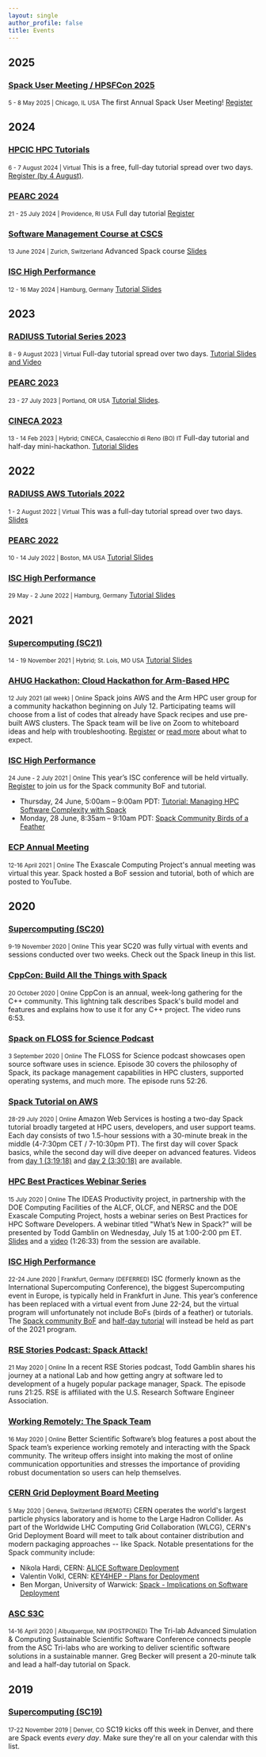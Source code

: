 ```yaml
---
layout: single
author_profile: false
title: Events
---
```


## 2025

### [Spack User Meeting / HPSFCon 2025]()
<small class="pull-right">5 - 8 May 2025 | Chicago, IL USA</small>
The first Annual Spack User Meeting! [Register](https://web.cvent.com/event/f318e73c-2230-432a-a044-b75625020543/summary)

## 2024

### [HPCIC HPC Tutorials](https://hpcic.llnl.gov/tutorials/2024-hpc-tutorials)
<small class="pull-right">6 - 7 August 2024 | Virtual</small>
This is a free, full-day tutorial spread over two days. [Register (by 4 August)](https://llnlfed.webex.com/webappng/sites/llnlfed/webinar/webinarSeries/register/f0f129eba81946dc8a30552fc657ee94).

### [PEARC 2024](https://pearc.acm.org/pearc24/workshops-and-tutorials/)
<small class="pull-right">21 - 25 July 2024 | Providence, RI USA</small>
Full day tutorial [Register](https://web.cvent.com/event/f318e73c-2230-432a-a044-b75625020543/summary)

### [Software Management Course at CSCS](https://www.cscs.ch)
<small class="pull-right">13 June 2024 | Zurich, Switzerland</small>
Advanced Spack course [Slides](https://spack.github.io/spack-cscs2024/)

### [ISC High Performance](https://www.isc-hpc.com/)
<small class="pull-right">12 - 16 May 2024 | Hamburg, Germany</small>
[Tutorial Slides](https://spack-tutorial.readthedocs.io/en/isc24/)

## 2023

### [RADIUSS Tutorial Series 2023](https://aws.amazon.com/blogs/hpc/call-for-participation-radiuss-tutorial-series-2023/)
<small class="pull-right">8 - 9 August 2023 | Virtual</small>
Full-day tutorial spread over two days. [Tutorial Slides and Video](https://spack-tutorial.readthedocs.io/en/radiuss23/)

### [PEARC 2023](https://pearc.acm.org)
<small class="pull-right">23 - 27 July 2023 | Portland, OR USA</small>
[Tutorial Slides](https://spack-tutorial.readthedocs.io/en/pearc23/).

### [CINECA 2023](https://www.max-centre.eu/events/cineca-admires-event-spack)
<small class="pull-right">13 - 14 Feb 2023 | Hybrid; CINECA, Casalecchio di Reno (BO) IT</small>
Full-day tutorial and half-day mini-hackathon. [Tutorial Slides](https://spack-tutorial.readthedocs.io/en/cineca23/)

## 2022

### [RADIUSS AWS Tutorials 2022](https://software.llnl.gov/radiuss/event/2022/07/07/radiuss-on-aws/)
<small class="pull-right">1 - 2 August 2022 | Virtual</small>
This was a full-day tutorial spread over two days. [Slides](https://spack-tutorial.readthedocs.io/en/radiuss22/)

### [PEARC 2022](https://pearc.acm.org)
<small class="pull-right">10 - 14 July 2022 | Boston, MA USA</small>
[Tutorial Slides](https://spack-tutorial.readthedocs.io/en/pearc22/)

### [ISC High Performance](https://www.isc-hpc.com/)
<small class="pull-right">29 May - 2 June 2022 | Hamburg, Germany</small>
[Tutorial Slides](https://spack-tutorial.readthedocs.io/en/isc22/)

## 2021

### [Supercomputing (SC21)](https://sc21.supercomputing.org/index.html)
<small class="pull-right">14 - 19 November 2021 | Hybrid; St. Lois, MO USA</small>
[Tutorial Slides](https://spack-tutorial.readthedocs.io/en/sc21/)

### [AHUG Hackathon: Cloud Hackathon for Arm-Based HPC](https://a-hug.org/hackathons/aws-hackathon/)
<small class="pull-right">12 July 2021 (all week) | Online</small>
Spack joins AWS and the Arm HPC user group for a community hackathon beginning on July 12. Participating teams will choose from a list of codes that already have Spack recipes and use pre-built AWS clusters. The Spack team will be live on Zoom to whiteboard ideas and help with troubleshooting. [Register](https://docs.google.com/forms/d/e/1FAIpQLScQ5Kq3pNgtZVJrKdLQHTOp2xKu0ILyzlgmoGB6pdFZ62uyfg/viewform) or [read more](https://aws.amazon.com/blogs/hpc/aws-arm-hpc-hackathon-2021/) about what to expect.

### [ISC High Performance](https://www.isc-hpc.com/)
<small class="pull-right">24 June - 2 July 2021 | Online</small>
This year’s ISC conference will be held virtually. [Register](https://www.isc-hpc.com/registration-2021.html) to join us for the Spack community BoF and tutorial.

* Thursday, 24 June, 5:00am – 9:00am PDT: [Tutorial: Managing HPC Software Complexity with Spack](https://app.swapcard.com/widget/event/isc-high-performance-2021-digital/planning/UGxhbm5pbmdfNDUzNTE3)
* Monday, 28 June, 8:35am – 9:10am PDT: [Spack Community Birds of a Feather](https://app.swapcard.com/widget/event/isc-high-performance-2021-digital/planning/UGxhbm5pbmdfNDQ0Njgz)

### [ECP Annual Meeting](/ecp-annual-meeting-videos-now-available/)
<small class="pull-right">12-16 April 2021 | Online</small>
The Exascale Computing Project's annual meeting was virtual this year. Spack hosted a BoF session and tutorial, both of which are posted to YouTube.

## 2020

### [Supercomputing (SC20)](/spack-at-sc20/)
<small class="pull-right">9-19 November 2020 | Online</small>
This year SC20 was fully virtual with events and sessions conducted over two weeks. Check out the Spack lineup in this list.


### [CppCon: Build All the Things with Spack](https://youtu.be/yuhV7iKRIJU)
<small class="pull-right">20 October 2020 | Online</small>
CppCon is an annual, week-long gathering for the C++ community. This lightning talk describes Spack's build model and features and explains how to use it for any C++ project. The video runs 6:53.


### [Spack on FLOSS for Science Podcast](https://flossforscience.com/podcast/season3-epsiode-7)
<small class="pull-right">3 September 2020 | Online</small>
The FLOSS for Science podcast showcases open source software uses in science. Episode 30 covers the philosophy of Spack, its package management capabilities in HPC clusters, supported operating systems, and much more. The episode runs 52:26.


### [Spack Tutorial on AWS](https://spacktutorialonaws.splashthat.com/)
<small class="pull-right">28-29 July 2020 | Online</small>
Amazon Web Services is hosting a two-day Spack tutorial broadly targeted at HPC users, developers, and user support teams. Each day consists of two 1.5-hour sessions with a 30-minute break in the middle (4-7:30pm CET / 7-10:30pm PT). The first day will cover Spack basics, while the second day will dive deeper on advanced features. Videos from [day 1 (3:19:18)](https://www.youtube.com/watch?v=Os4k8SpZE3s) and [day 2 (3:30:18)](https://www.youtube.com/watch?v=lHTJBWisabo) are available.


### [HPC Best Practices Webinar Series](https://www.exascaleproject.org/event/what-is-new-in-spack/)
<small class="pull-right">15 July 2020 | Online</small>
The IDEAS Productivity project, in partnership with the DOE Computing Facilities of the ALCF, OLCF, and NERSC and the DOE Exascale Computing Project, hosts a webinar series on Best Practices for HPC Software Developers. A webinar titled "What’s New in Spack?" will be presented by Todd Gamblin on Wednesday, July 15 at 1:00-2:00 pm ET. [Slides](https://www.exascaleproject.org/wp-content/uploads/2020/03/ideas-whats-new-in-spack.pdf) and a [video](https://www.youtube.com/watch?v=yDRx51PyHYw) (1:26:33) from the session are available.


### [ISC High Performance](https://www.isc-hpc.com/)
<small class="pull-right">22-24 June 2020 | Frankfurt, Germany (DEFERRED)</small>
ISC (formerly known as the International Supercomputing Conference), the biggest Supercomputing event in Europe, is typically held in Frankfurt in June. This year’s conference has been replaced with a virtual event from June 22-24, but the virtual program will unfortunately not include BoFs (birds of a feather) or tutorials. The [Spack community BoF](https://www.isc-hpc.com/bof-sessions-2020.html) and [half-day tutorial](https://www.isc-hpc.com/tutorials-2020.html) will instead be held as part of the 2021 program.


### [RSE Stories Podcast: Spack Attack!](https://us-rse.org/rse-stories/2020/todd-gamblin/)
<small class="pull-right">21 May 2020 | Online</small>
In a recent RSE Stories podcast, Todd Gamblin shares his journey at a national Lab and how getting angry at software led to development of a hugely popular package manager, Spack. The episode runs 21:25. RSE is affiliated with the U.S. Research Software Engineer Association.


### [Working Remotely: The Spack Team](https://bssw.io/blog_posts/working-remotely-the-spack-team)
<small class="pull-right">16 May 2020 | Online</small>
Better Scientific Software’s blog features a post about the Spack team’s experience working remotely and interacting with the Spack community. The writeup offers insight into making the most of online communication opportunities and stresses the importance of providing robust documentation so users can help themselves.


### [CERN Grid Deployment Board Meeting](https://indico.cern.ch/event/813800/)
<small class="pull-right">5 May 2020 | Geneva, Switzerland (REMOTE)</small>
CERN operates the world's largest particle physics laboratory and is home to the Large Hadron Collider. As part of the Worldwide LHC Computing Grid Collaboration (WLCG), CERN's Grid Deployment Board will meet to talk about container distribution and modern packaging approaches -- like Spack. Notable presentations for the Spack community include:

* Nikola Hardi, CERN: [ALICE Software Deployment](https://indico.cern.ch/event/813800/contributions/3843633/attachments/2032041/3401141/alice_nhardi_hsf_wlcg_pregdb_2020.pdf)
* Valentin Volkl, CERN: [KEY4HEP - Plans for Deployment](https://indico.cern.ch/event/813800/contributions/3830176/attachments/2032023/3401149/2020-05-05-preGDB-Key4HEP1.pdf)
* Ben Morgan, University of Warwick: [Spack - Implications on Software Deployment](https://indico.cern.ch/event/813800/contributions/3830178/attachments/2031805/3400697/SpackGDBMeeting_1.pdf)

### [ASC S3C](https://s3c.sandia.gov/)
<small class="pull-right">14-16 April 2020 | Albuquerque, NM (POSTPONED)</small>
The Tri-lab Advanced Simulation & Computing Sustainable Scientific Software Conference connects people from the ASC Tri-labs who are working to deliver scientific software solutions in a sustainable manner. Greg Becker will present a 20-minute talk and lead a half-day tutorial on Spack.

## 2019

### [Supercomputing (SC19)](/spack-at-sc19/)
<small class="pull-right">17-22 November 2019 | Denver, CO</small>
SC19 kicks off this week in Denver, and there are Spack events *every day*. Make sure they're all on your calendar with this list.
